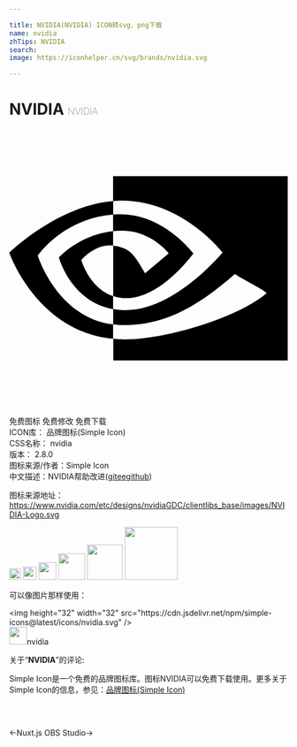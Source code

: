 ```yaml
---

title: NVIDIA(NVIDIA) ICON转svg、png下载
name: nvidia
zhTips: NVIDIA
search: 
image: https://iconhelper.cn/svg/brands/nvidia.svg

---
```


# NVIDIA  <small style="font-size: 60%;font-weight: 100">NVIDIA</small>

<div id="svg" class="svg-wrap">
<svg xmlns="http://www.w3.org/2000/svg" role="img" viewBox="0 0 24 24"><title>NVIDIA icon</title><path d="M8.948 8.798v-1.43a6.7 6.7 0 0 1 .424-.018c3.922-.124 6.493 3.374 6.493 3.374s-2.774 3.851-5.75 3.851c-.398 0-.787-.062-1.158-.185v-4.346c1.528.185 1.837.857 2.747 2.385l2.04-1.714s-1.492-1.952-4-1.952a6.016 6.016 0 0 0-.796.035m0-4.735v2.138l.424-.027c5.45-.185 9.01 4.47 9.01 4.47s-4.08 4.964-8.33 4.964c-.37 0-.733-.035-1.095-.097v1.325c.3.035.61.062.91.062 3.957 0 6.82-2.023 9.593-4.408.459.371 2.34 1.263 2.73 1.652-2.633 2.208-8.772 3.984-12.253 3.984-.335 0-.653-.018-.971-.053v1.864H24V4.063zm0 10.326v1.131c-3.657-.654-4.673-4.46-4.673-4.46s1.758-1.944 4.673-2.262v1.237H8.94c-1.528-.186-2.73 1.245-2.73 1.245s.68 2.412 2.739 3.11M2.456 10.9s2.164-3.197 6.5-3.533V6.201C4.153 6.59 0 10.653 0 10.653s2.35 6.802 8.948 7.42v-1.237c-4.84-.6-6.492-5.936-6.492-5.936z"/></svg>
</div>
<detail full-name='nvidia'></detail>

<div class="detail-page">
<p>
<span><span class="badge-success badge">免费图标</span> <span class="badge-success badge">免费修改</span>  <span class="badge-success badge">免费下载</span> </span>
<br/>
<span>
ICON库：
<span class="badge-secondary badge">品牌图标(Simple Icon)</span> 
</span>
<br/>
<span>
CSS名称：
<span class="badge-secondary badge">nvidia</span> 
</span>

<br/>
<span>
版本：
<span class="badge-secondary badge">2.8.0</span> 
</span>
<br/>
<span>图标来源/作者：<span class="badge-light badge">Simple Icon</span></span> 
<br/>
<span class="zh-detail">中文描述：<span class="badge-primary badge">NVIDIA</span><span class="help-link"><span>帮助改进</span>(<a href="https://gitee.com/liuwave/icon-helper/edit/master/json/brands/nvidia.json" target="_blank" rel="noopener noreferrer">gitee</a><a href="https://github.com/liuwave/icon-helper/edit/master/json/brands/nvidia.json" target="_blank" rel="noopener noreferrer">github</a></span>)</span><br/>
</p>
</div><div class="description description alert alert-light"><p>图标来源地址：<a href="https://www.nvidia.com/etc/designs/nvidiaGDC/clientlibs_base/images/NVIDIA-Logo.svg" target="_blank" rel="noopener noreferrer">https://www.nvidia.com/etc/designs/nvidiaGDC/clientlibs_base/images/NVIDIA-Logo.svg</a></p></div>
<div class="alert alert-dark">
<img height="21" width="21" src="https://cdn.jsdelivr.net/npm/simple-icons@latest/icons/nvidia.svg" />
<img height="24" width="24" src="https://cdn.jsdelivr.net/npm/simple-icons@latest/icons/nvidia.svg" />
<img height="32" width="32" src="https://cdn.jsdelivr.net/npm/simple-icons@latest/icons/nvidia.svg" />
<img height="48" width="48" src="https://cdn.jsdelivr.net/npm/simple-icons@latest/icons/nvidia.svg" />
<img height="64" width="64" src="https://cdn.jsdelivr.net/npm/simple-icons@latest/icons/nvidia.svg" />
<img height="96" width="96" src="https://cdn.jsdelivr.net/npm/simple-icons@latest/icons/nvidia.svg" />

</div>
<div>
  <p>可以像图片那样使用：    
  </p>
  <div class="alert alert-primary" style="font-size: 14px">
    &lt;img height="32" width="32" src="https://cdn.jsdelivr.net/npm/simple-icons@latest/icons/nvidia.svg" /&gt;
    <copy-btn content='<img height="32" width="32" src="https://cdn.jsdelivr.net/npm/simple-icons@latest/icons/nvidia.svg" />'></copy-btn>
  </div>
  <div class="alert alert-secondary">
    <img height="32" width="32" src="https://cdn.jsdelivr.net/npm/simple-icons@latest/icons/nvidia.svg" />nvidia
    <copy-btn content="nvidia" btn-title="复制图标名称"></copy-btn>
  </div>
</div>
<div class="icon-detail__container">
<p>关于“<b>NVIDIA</b>”的评论:</p>
</div>
<Vssue title="关于“NVIDIA”的评论" />
<div><p>Simple Icon是一个免费的品牌图标库。图标NVIDIA可以免费下载使用。更多关于  Simple Icon的信息，参见：<a target="_blank" href="https://iconhelper.cn/brands.html">品牌图标(Simple Icon)</a>
</p></div>


<div style="padding:2rem 0 " class="page-nav"><p class="inner"><span class="prev">←<router-link to="/icon/nuxt-js.html">Nuxt.js</router-link></span> <span class="next"><router-link to="/icon/obs-studio.html">OBS Studio</router-link>→</span></p></div>
